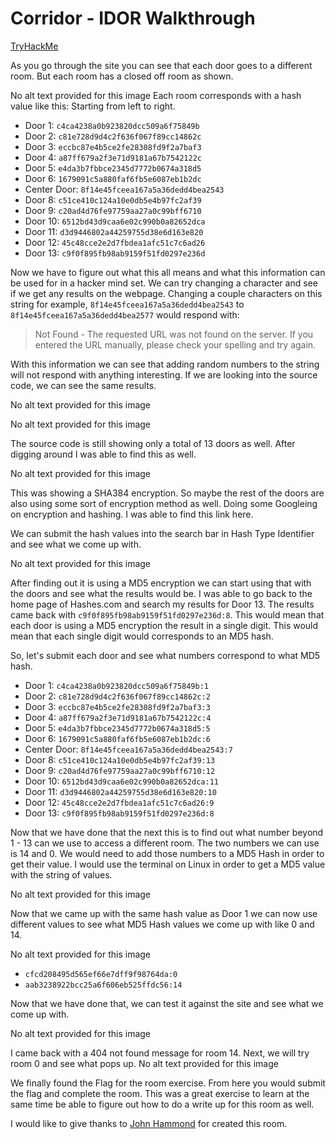 # Corridor - IDOR Walkthrough
[TryHackMe](https://tryhackme.com/room/corridor)

As you go through the site you can see that each door goes to a different room. But each room has a closed off room as shown.

No alt text provided for this image
Each room corresponds with a hash value like this: Starting from left to right.

 - Door 1: `c4ca4238a0b923820dcc509a6f75849b`
 - Door 2: `c81e728d9d4c2f636f067f89cc14862c`
 - Door 3: `eccbc87e4b5ce2fe28308fd9f2a7baf3`
 - Door 4: `a87ff679a2f3e71d9181a67b7542122c`
 - Door 5: `e4da3b7fbbce2345d7772b0674a318d5`
 - Door 6: `1679091c5a880faf6fb5e6087eb1b2dc`
 - Center Door: `8f14e45fceea167a5a36dedd4bea2543`
 - Door 8: `c51ce410c124a10e0db5e4b97fc2af39`
 - Door 9: `c20ad4d76fe97759aa27a0c99bff6710`
 - Door 10: `6512bd43d9caa6e02c990b0a82652dca`
 - Door 11: `d3d9446802a44259755d38e6d163e820`
 - Door 12: `45c48cce2e2d7fbdea1afc51c7c6ad26`
 - Door 13: `c9f0f895fb98ab9159f51fd0297e236d`

Now we have to figure out what this all means and what this information can be used for in a hacker mind set. We can try changing a character and see if we get any results on the webpage. Changing a couple characters on this string for example, `8f14e45fceea167a5a36dedd4bea2543` to `8f14e45fceea167a5a36dedd4bea2577` would respond with:

> Not Found - The requested URL was not found on the server. If you entered the URL manually, please check your spelling and try again. 

With this information we can see that adding random numbers to the string will not respond with anything interesting. If we are looking into the source code, we can see the same results.

No alt text provided for this image

No alt text provided for this image

The source code is still showing only a total of 13 doors as well. After digging around I was able to find this as well.

No alt text provided for this image

This was showing a SHA384 encryption. So maybe the rest of the doors are also using some sort of encryption method as well. Doing some Googleing on encryption and hashing. I was able to find this link here.

We can submit the hash values into the search bar in Hash Type Identifier and see what we come up with.

No alt text provided for this image

After finding out it is using a MD5 encryption we can start using that with the doors and see what the results would be. I was able to go back to the home page of Hashes.com and search my results for Door 13. The results came back with `c9f0f895fb98ab9159f51fd0297e236d:8`. This would mean that each door is using a MD5 encryption the result in a single digit. This would mean that each single digit would corresponds to an MD5 hash.

So, let's submit each door and see what numbers correspond to what MD5 hash.
 - Door 1: `c4ca4238a0b923820dcc509a6f75849b:1`
 - Door 2: `c81e728d9d4c2f636f067f89cc14862c:2`
 - Door 3: `eccbc87e4b5ce2fe28308fd9f2a7baf3:3`
 - Door 4: `a87ff679a2f3e71d9181a67b7542122c:4`
 - Door 5: `e4da3b7fbbce2345d7772b0674a318d5:5`
 - Door 6: `1679091c5a880faf6fb5e6087eb1b2dc:6`
 - Center Door: `8f14e45fceea167a5a36dedd4bea2543:7`
 - Door 8: `c51ce410c124a10e0db5e4b97fc2af39:13`
 - Door 9: `c20ad4d76fe97759aa27a0c99bff6710:12`
 - Door 10: `6512bd43d9caa6e02c990b0a82652dca:11`
 - Door 11: `d3d9446802a44259755d38e6d163e820:10`
 - Door 12: `45c48cce2e2d7fbdea1afc51c7c6ad26:9`
 - Door 13: `c9f0f895fb98ab9159f51fd0297e236d:8`

Now that we have done that the next this is to find out what number beyond 1 - 13 can we use to access a different room. The two numbers we can use is 14 and 0. We would need to add those numbers to a MD5 Hash in order to get their value. I would use the terminal on Linux in order to get a MD5 value with the string of values.

No alt text provided for this image

Now that we came up with the same hash value as Door 1 we can now use different values to see what MD5 Hash values we come up with like 0 and 14.

No alt text provided for this image

 - `cfcd208495d565ef66e7dff9f98764da:0`
 - `aab3238922bcc25a6f606eb525ffdc56:14`

Now that we have done that, we can test it against the site and see what we come up with.

No alt text provided for this image

I came back with a 404 not found message for room 14. Next, we will try room 0 and see what pops up.
No alt text provided for this image

We finally found the Flag for the room exercise. From here you would submit the flag and complete the room. This was a great exercise to learn at the same time be able to figure out how to do a write up for this room as well.

I would like to give thanks to [John Hammond](https://www.linkedin.com/in/johnhammond010/) for created this room.
